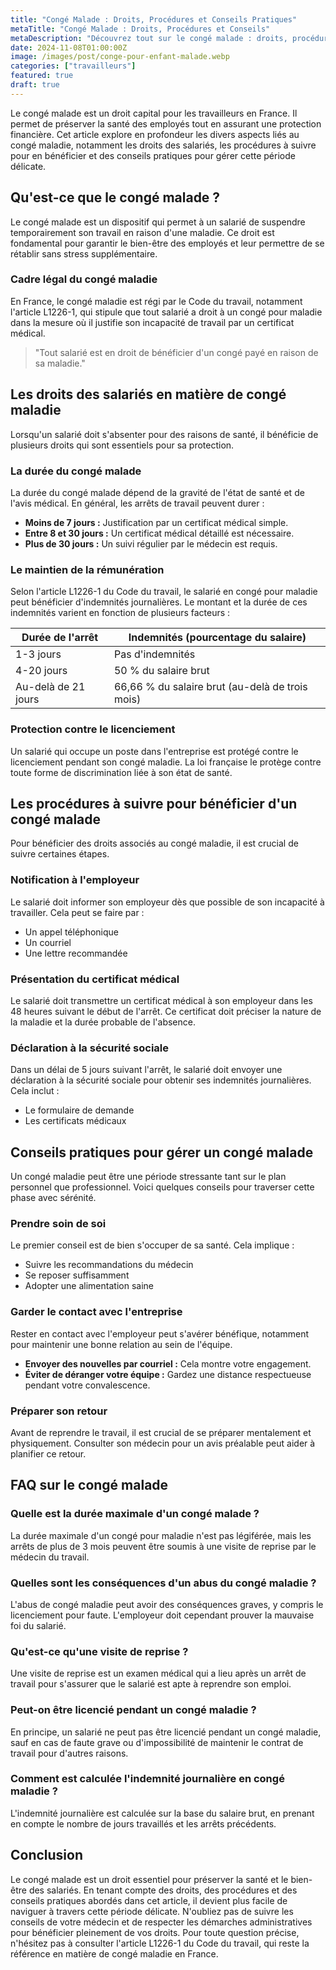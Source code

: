 ```yaml
---
title: "Congé Malade : Droits, Procédures et Conseils Pratiques"
metaTitle: "Congé Malade : Droits, Procédures et Conseils"
metaDescription: "Découvrez tout sur le congé malade : droits, procédures et conseils pratiques pour bien gérer votre arrêt."
date: 2024-11-08T01:00:00Z
image: /images/post/conge-pour-enfant-malade.webp
categories: ["travailleurs"]
featured: true
draft: true
---
```


Le congé malade est un droit capital pour les travailleurs en France. Il permet de préserver la santé des employés tout en assurant une protection financière. Cet article explore en profondeur les divers aspects liés au congé maladie, notamment les droits des salariés, les procédures à suivre pour en bénéficier et des conseils pratiques pour gérer cette période délicate.

## Qu'est-ce que le congé malade ?

Le congé malade est un dispositif qui permet à un salarié de suspendre temporairement son travail en raison d'une maladie. Ce droit est fondamental pour garantir le bien-être des employés et leur permettre de se rétablir sans stress supplémentaire.

### Cadre légal du congé maladie

En France, le congé maladie est régi par le Code du travail, notamment l'article L1226-1, qui stipule que tout salarié a droit à un congé pour maladie dans la mesure où il justifie son incapacité de travail par un certificat médical.

> "Tout salarié est en droit de bénéficier d'un congé payé en raison de sa maladie."

## Les droits des salariés en matière de congé maladie

Lorsqu'un salarié doit s'absenter pour des raisons de santé, il bénéficie de plusieurs droits qui sont essentiels pour sa protection.

### La durée du congé malade

La durée du congé malade dépend de la gravité de l'état de santé et de l'avis médical. En général, les arrêts de travail peuvent durer :

- **Moins de 7 jours :** Justification par un certificat médical simple.
- **Entre 8 et 30 jours :** Un certificat médical détaillé est nécessaire.
- **Plus de 30 jours :** Un suivi régulier par le médecin est requis.

### Le maintien de la rémunération

Selon l'article L1226-1 du Code du travail, le salarié en congé pour maladie peut bénéficier d'indemnités journalières. Le montant et la durée de ces indemnités varient en fonction de plusieurs facteurs :

| Durée de l'arrêt | Indemnités (pourcentage du salaire) |
|------------------|-------------------------------------|
| 1-3 jours        | Pas d'indemnités                    |
| 4-20 jours       | 50 % du salaire brut                |
| Au-delà de 21 jours | 66,66 % du salaire brut (au-delà de trois mois) |

### Protection contre le licenciement

Un salarié qui occupe un poste dans l'entreprise est protégé contre le licenciement pendant son congé maladie. La loi française le protège contre toute forme de discrimination liée à son état de santé.

## Les procédures à suivre pour bénéficier d'un congé malade

Pour bénéficier des droits associés au congé maladie, il est crucial de suivre certaines étapes.

### Notification à l'employeur

Le salarié doit informer son employeur dès que possible de son incapacité à travailler. Cela peut se faire par :

- Un appel téléphonique
- Un courriel
- Une lettre recommandée

### Présentation du certificat médical

Le salarié doit transmettre un certificat médical à son employeur dans les 48 heures suivant le début de l'arrêt. Ce certificat doit préciser la nature de la maladie et la durée probable de l'absence.

### Déclaration à la sécurité sociale

Dans un délai de 5 jours suivant l'arrêt, le salarié doit envoyer une déclaration à la sécurité sociale pour obtenir ses indemnités journalières. Cela inclut :

- Le formulaire de demande
- Les certificats médicaux

## Conseils pratiques pour gérer un congé malade

Un congé maladie peut être une période stressante tant sur le plan personnel que professionnel. Voici quelques conseils pour traverser cette phase avec sérénité.

### Prendre soin de soi

Le premier conseil est de bien s'occuper de sa santé. Cela implique :

- Suivre les recommandations du médecin
- Se reposer suffisamment
- Adopter une alimentation saine

### Garder le contact avec l'entreprise

Rester en contact avec l'employeur peut s'avérer bénéfique, notamment pour maintenir une bonne relation au sein de l'équipe.

- **Envoyer des nouvelles par courriel :** Cela montre votre engagement.
- **Éviter de déranger votre équipe :** Gardez une distance respectueuse pendant votre convalescence.

### Préparer son retour

Avant de reprendre le travail, il est crucial de se préparer mentalement et physiquement. Consulter son médecin pour un avis préalable peut aider à planifier ce retour.

## FAQ sur le congé malade

### Quelle est la durée maximale d'un congé malade ?

La durée maximale d'un congé pour maladie n'est pas légiférée, mais les arrêts de plus de 3 mois peuvent être soumis à une visite de reprise par le médecin du travail.

### Quelles sont les conséquences d'un abus du congé maladie ?

L'abus de congé maladie peut avoir des conséquences graves, y compris le licenciement pour faute. L'employeur doit cependant prouver la mauvaise foi du salarié.

### Qu'est-ce qu'une visite de reprise ?

Une visite de reprise est un examen médical qui a lieu après un arrêt de travail pour s'assurer que le salarié est apte à reprendre son emploi.

### Peut-on être licencié pendant un congé maladie ?

En principe, un salarié ne peut pas être licencié pendant un congé maladie, sauf en cas de faute grave ou d'impossibilité de maintenir le contrat de travail pour d'autres raisons.

### Comment est calculée l'indemnité journalière en congé maladie ?

L'indemnité journalière est calculée sur la base du salaire brut, en prenant en compte le nombre de jours travaillés et les arrêts précédents.

## Conclusion

Le congé malade est un droit essentiel pour préserver la santé et le bien-être des salariés. En tenant compte des droits, des procédures et des conseils pratiques abordés dans cet article, il devient plus facile de naviguer à travers cette période délicate. N'oubliez pas de suivre les conseils de votre médecin et de respecter les démarches administratives pour bénéficier pleinement de vos droits. Pour toute question précise, n'hésitez pas à consulter l'article L1226-1 du Code du travail, qui reste la référence en matière de congé maladie en France.